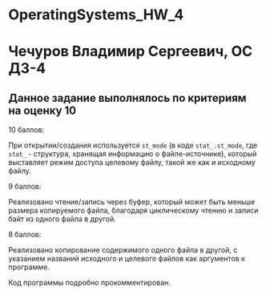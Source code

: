 # OperatingSystems_HW_4
# Чечуров Владимир Сергеевич, ОС ДЗ-4

## Данное задание выполнялось по критериям на оценку 10

10 баллов:

При открытии/создания используется `st_mode` (в коде `stat_.st_mode`, где `stat_` - структура, хранящая информацию о файле-источнике), который выставляет режим доступа целевому файлу, такой же как  и исходному файлу.

9 баллов:

Реализовано чтение/запись через буфер, который может быть меньше размера копируемого файла, благодаря циклическому чтению и записи байт из одного файла в другой.

8 баллов:

Реализовано копирование содержимого одного файла в другой, с указанием названий исходного и целевого файлов как аргументов к программе.

Код программы подробно прокомментирован.
